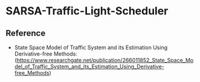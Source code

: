 # SARSA-Traffic-Light-Scheduler

## Reference
* State Space Model of Traffic System and its Estimation Using Derivative-free Methods: (https://www.researchgate.net/publication/266011852_State_Space_Model_of_Traffic_System_and_its_Estimation_Using_Derivative-free_Methods)
